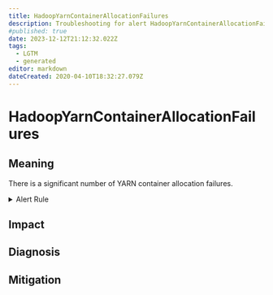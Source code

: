 ```yaml
---
title: HadoopYarnContainerAllocationFailures
description: Troubleshooting for alert HadoopYarnContainerAllocationFailures
#published: true
date: 2023-12-12T21:12:32.022Z
tags: 
  - LGTM
  - generated
editor: markdown
dateCreated: 2020-04-10T18:32:27.079Z
---
```


# HadoopYarnContainerAllocationFailures

## Meaning
[//]: # "Short paragraph that explains what the alert means"
There is a significant number of YARN container allocation failures.

<details>
  <summary>Alert Rule</summary>

{{% rule "hadoop/jmx_exporter.yml" "HadoopYarnContainerAllocationFailures" %}}

{{% comment %}}

```yaml
alert: HadoopYarnContainerAllocationFailures
expr: hadoop_yarn_container_allocation_failures_total > 10
for: 10m
labels:
    severity: warning
annotations:
    summary: Hadoop YARN Container Allocation Failures (instance {{ $labels.instance }})
    description: |-
        There is a significant number of YARN container allocation failures.
          VALUE = {{ $value }}
          LABELS = {{ $labels }}
    runbook: https://github.com/srerun/prometheus-alerts/blob/main/content/runbooks/jmx_exporter/HadoopYarnContainerAllocationFailures.md

```

{{% /comment %}}

</details>


## Impact
[//]: # "What could / will happen if the alert is not addressed"



## Diagnosis
[//]: # "Steps to take to identify the cause of the problem"



## Mitigation
[//]: # "The steps necessary to resolve the alert"
